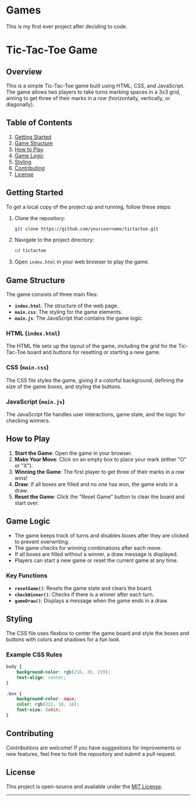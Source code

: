 # Games
This is my first ever project after deciding to code.



# Tic-Tac-Toe Game

## Overview

This is a simple Tic-Tac-Toe game built using HTML, CSS, and JavaScript. The game allows two players to take turns marking spaces in a 3x3 grid, aiming to get three of their marks in a row (horizontally, vertically, or diagonally).

## Table of Contents

1. [Getting Started](#getting-started)
2. [Game Structure](#game-structure)
3. [How to Play](#how-to-play)
4. [Game Logic](#game-logic)
5. [Styling](#styling)
6. [Contributing](#contributing)
7. [License](#license)

## Getting Started

To get a local copy of the project up and running, follow these steps:

1. Clone the repository:
   ```bash
   git clone https://github.com/yourusername/tictactoe.git
   ```

2. Navigate to the project directory:
   ```bash
   cd tictactoe
   ```

3. Open `index.html` in your web browser to play the game.

## Game Structure

The game consists of three main files:

- **`index.html`**: The structure of the web page.
- **`main.css`**: The styling for the game elements.
- **`main.js`**: The JavaScript that contains the game logic.

### HTML (`index.html`)

The HTML file sets up the layout of the game, including the grid for the Tic-Tac-Toe board and buttons for resetting or starting a new game.

### CSS (`main.css`)

The CSS file styles the game, giving it a colorful background, defining the size of the game boxes, and styling the buttons.

### JavaScript (`main.js`)

The JavaScript file handles user interactions, game state, and the logic for checking winners.

## How to Play

1. **Start the Game**: Open the game in your browser.
2. **Make Your Move**: Click on an empty box to place your mark (either "O" or "X").
3. **Winning the Game**: The first player to get three of their marks in a row wins!
4. **Draw**: If all boxes are filled and no one has won, the game ends in a draw.
5. **Reset the Game**: Click the "Reset Game" button to clear the board and start over.

## Game Logic

- The game keeps track of turns and disables boxes after they are clicked to prevent overwriting.
- The game checks for winning combinations after each move.
- If all boxes are filled without a winner, a draw message is displayed.
- Players can start a new game or reset the current game at any time.

### Key Functions

- **`resetGame()`**: Resets the game state and clears the board.
- **`checkWinner()`**: Checks if there is a winner after each turn.
- **`gameDraw()`**: Displays a message when the game ends in a draw.

## Styling

The CSS file uses flexbox to center the game board and style the boxes and buttons with colors and shadows for a fun look. 

### Example CSS Rules

```css
body {
    background-color: rgb(216, 30, 219);
    text-align: center;
}

.box {
    background-color: aqua;
    color: rgb(222, 18, 18);
    font-size: 8vmin;
}
```

## Contributing

Contributions are welcome! If you have suggestions for improvements or new features, feel free to fork the repository and submit a pull request.

## License

This project is open-source and available under the [MIT License](LICENSE).

---

